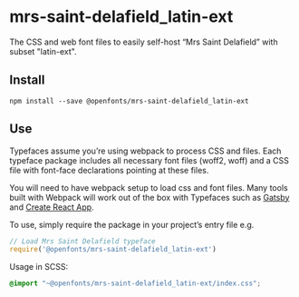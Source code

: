 
# mrs-saint-delafield_latin-ext

The CSS and web font files to easily self-host “Mrs Saint Delafield” with subset "latin-ext".

## Install

`npm install --save @openfonts/mrs-saint-delafield_latin-ext`

## Use

Typefaces assume you’re using webpack to process CSS and files. Each typeface
package includes all necessary font files (woff2, woff) and a CSS file with
font-face declarations pointing at these files.

You will need to have webpack setup to load css and font files. Many tools built
with Webpack will work out of the box with Typefaces such as [Gatsby](https://github.com/gatsbyjs/gatsby)
and [Create React App](https://github.com/facebookincubator/create-react-app).

To use, simply require the package in your project’s entry file e.g.

```javascript
// Load Mrs Saint Delafield typeface
require('@openfonts/mrs-saint-delafield_latin-ext')
```

Usage in SCSS:
```scss
@import "~@openfonts/mrs-saint-delafield_latin-ext/index.css";
```
